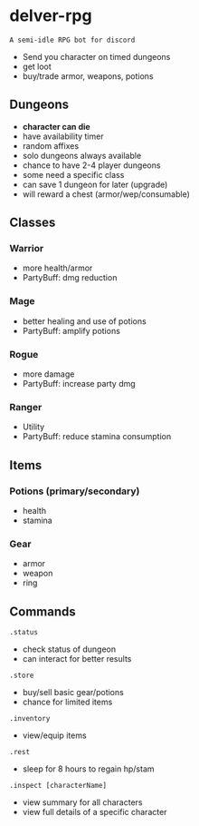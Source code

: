 # __delver-rpg__
`A semi-idle RPG bot for discord`
- Send you character on timed dungeons
- get loot
- buy/trade armor, weapons, potions

## __Dungeons__
- __character can die__
- have availability timer
- random affixes
- solo dungeons always available
- chance to have 2-4 player dungeons
- some need a specific class
- can save 1 dungeon for later (upgrade)
- will reward a chest (armor/wep/consumable)

## __Classes__
### Warrior
-  more health/armor
- PartyBuff: dmg reduction

### Mage
- better healing and use of potions
- PartyBuff: amplify potions

### Rogue
- more damage
- PartyBuff: increase party dmg

### Ranger
- Utility
- PartyBuff: reduce stamina consumption

## __Items__
### Potions (primary/secondary)
- health
- stamina

### Gear
- armor
- weapon
- ring

## __Commands__
```.status```
- check status of dungeon
- can interact for better results

```.store```
- buy/sell basic gear/potions
- chance for limited items

```.inventory```
- view/equip items

```.rest```
- sleep for 8 hours to regain hp/stam

```.inspect [characterName]```
- view summary for all characters
- view full details of a specific character